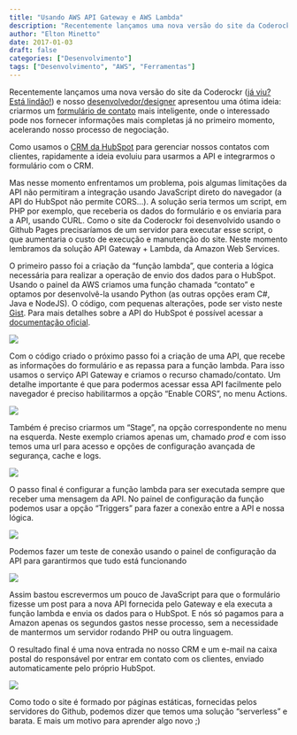 ```yaml
---
title: "Usando AWS API Gateway e AWS Lambda"
description: "Recentemente lançamos uma nova versão do site da Coderockr e nosso desenvolvedor/designer apresentou uma ótima ideia..."
author: "Elton Minetto"
date: 2017-01-03
draft: false
categories: ["Desenvolvimento"]
tags: ["Desenvolvimento", "AWS", "Ferramentas"]
---
```


Recentemente lançamos uma nova versão do site da Coderockr ([já viu? Está lindão!](http://coderockr.com/)) e nosso [desenvolvedor/designer](https://www.facebook.com/raonymarcondes) apresentou uma ótima ideia: criarmos um [formulário de contato](http://coderockr.com/contact.html) mais inteligente, onde o interessado pode nos fornecer informações mais completas já no primeiro momento, acelerando nosso processo de negociação.

Como usamos o [CRM da HubSpot](https://www.hubspot.com/products/crm) para gerenciar nossos contatos com clientes, rapidamente a ideia evoluiu para usarmos a API e integrarmos o formulário com o CRM.

Mas nesse momento enfrentamos um problema, pois algumas limitações da API não permitiram a integração usando JavaScript direto do navegador (a API do HubSpot não permite CORS…). A solução seria termos um script, em PHP por exemplo, que receberia os dados do formulário e os enviaria para a API, usando CURL. Como o site da Coderockr foi desenvolvido usando o Github Pages precisaríamos de um servidor para executar esse script, o que aumentaria o custo de execução e manutenção do site. Neste momento lembramos da solução API Gateway + Lambda, da Amazon Web Services.

O primeiro passo foi a criação da “função lambda”, que conteria a lógica necessária para realizar a operação de envio dos dados para o HubSpot. Usando o painel da AWS criamos uma função chamada “contato” e optamos por desenvolvê-la usando Python (as outras opções eram C#, Java e NodeJS). O código, com pequenas alterações, pode ser visto neste [Gist](https://gist.github.com/eminetto/dfeade6e3bca92496ba5ecbb89d51580). Para mais detalhes sobre a API do HubSpot é possível acessar a [documentação oficial](https://developers.hubspot.com/).

![](https://cdn-images-1.medium.com/max/2800/0*hDlO1lyZd3zf8_cg.png)

Com o código criado o próximo passo foi a criação de uma API, que recebe as informações do formulário e as repassa para a função lambda. Para isso usamos o serviço API Gateway e criamos o recurso chamado/contato. Um detalhe importante é que para podermos acessar essa API facilmente pelo navegador é preciso habilitarmos a opção “Enable CORS”, no menu Actions.

![](https://cdn-images-1.medium.com/max/2800/0*XpkMbcqATfXpM7G4.png)

Também é preciso criarmos um “Stage”, na opção correspondente no menu na esquerda. Neste exemplo criamos apenas um, chamado *prod* e com isso temos uma url para acesso e opções de configuração avançada de segurança, cache e logs.

![](https://cdn-images-1.medium.com/max/2800/0*bdULf7Sv23VmvGC-.png)

O passo final é configurar a função lambda para ser executada sempre que receber uma mensagem da API. No painel de configuração da função podemos usar a opção “Triggers” para fazer a conexão entre a API e nossa lógica.

![](https://cdn-images-1.medium.com/max/2800/0*hi8Ji4D8dCo0vJzd.png)

Podemos fazer um teste de conexão usando o painel de configuração da API para garantirmos que tudo está funcionando

![](https://cdn-images-1.medium.com/max/2800/0*f9FTLR7aYHExGTlK.png)

Assim bastou escrevermos um pouco de JavaScript para que o formulário fizesse um post para a nova API fornecida pelo Gateway e ela executa a função lambda e envia os dados para o HubSpot. E nós só pagamos para a Amazon apenas os segundos gastos nesse processo, sem a necessidade de mantermos um servidor rodando PHP ou outra linguagem.

O resultado final é uma nova entrada no nosso CRM e um e-mail na caixa postal do responsável por entrar em contato com os clientes, enviado automaticamente pelo próprio HubSpot.

![](https://cdn-images-1.medium.com/max/2800/0*vMFBzHQoRabv0ecu.png)

Como todo o site é formado por páginas estáticas, fornecidas pelos servidores do Github, podemos dizer que temos uma solução “serverless” e barata. E mais um motivo para aprender algo novo ;)
